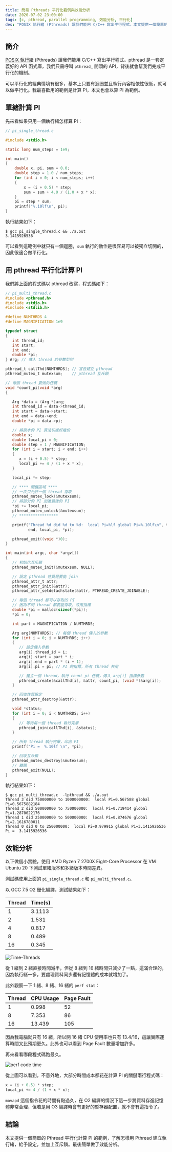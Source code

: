 ```yaml
---
title: 簡易 Pthreads 平行化範例與效能分析
date: 2020-07-02 23:00:00
tags: [c, pthread, parallel programming, 效能分析, 平行化]
des: "POSIX 執行緒 (Pthreads) 讓我們能用 C/C++ 寫出平行程式。本文提供一個簡單的 Pthread 平行化計算 PI 的範例，了解怎樣用 Pthread 建立執行緒，給予設定，並加上互斥鎖。最後簡單做了效能分析。"
---
```


## 簡介

[POSIX 執行緒](https://zh.wikipedia.org/zh-tw/POSIX%E7%BA%BF%E7%A8%8B) (Pthreads) 讓我們能用 C/C++ 寫出平行程式。pthread 是一套定義好的 API 函式庫，我們只需呼叫 `pthread_` 開頭的 API，背後就會幫我們完成平行化的機制。

可以平行化的經典情境有很多，基本上只要有迴圈並且執行內容相依性很低，就可以做平行化。我最喜歡用的範例是計算 PI，本文也會以算 PI 為範例。

## 單緒計算 PI 

先來看如果只用一個執行緒怎樣算 PI：

```c
// pi_single_thread.c

#include <stdio.h>

static long num_steps = 1e9;

int main()
{
    double x, pi, sum = 0.0;
    double step = 1.0 / num_steps;
    for (int i = 0; i < num_steps; i++)
    {
        x = (i + 0.5) * step;
        sum = sum + 4.0 / (1.0 + x * x);
    }
    pi = step * sum;
    printf("%.10lf\n", pi);
}
```

執行結果如下：

```shell
$ gcc pi_single_thread.c && ./a.out
3.1415926536
```

可以看到這範例中就只有一個迴圈，`sum` 執行的動作是很容易可以被獨立切開的，因此很適合做平行化。

## 用 pthread 平行化計算 PI

我們將上面的程式碼以 pthread 改寫，程式碼如下：

```c
// pi_multi_thread.c
#include <pthread.h>
#include <stdio.h>
#include <stdlib.h>

#define NUMTHRDS 4
#define MAGNIFICATION 1e9

typedef struct
{
   int thread_id;
   int start;
   int end;
   double *pi;
} Arg; // 傳入 thread 的參數型別

pthread_t callThd[NUMTHRDS]; // 宣告建立 pthread
pthread_mutex_t mutexsum;    // pthread 互斥鎖

// 每個 thread 要做的任務
void *count_pi(void *arg)
{

   Arg *data = (Arg *)arg;
   int thread_id = data->thread_id;
   int start = data->start;
   int end = data->end;
   double *pi = data->pi;

   // 將原本的 PI 算法切成好幾份
   double x;
   double local_pi = 0;
   double step = 1 / MAGNIFICATION;
   for (int i = start; i < end; i++)
   {
      x = (i + 0.5) * step;
      local_pi += 4 / (1 + x * x);
   }

   local_pi *= step;

   // **** 關鍵區域 ****
   // 一次只允許一個 thread 存取
   pthread_mutex_lock(&mutexsum);
   // 將部分的 PI 加進最後的 PI
   *pi += local_pi;
   pthread_mutex_unlock(&mutexsum);
   // *****************

   printf("Thread %d did %d to %d:  local Pi=%lf global Pi=%.10lf\n", thread_id, start,
          end, local_pi, *pi);

   pthread_exit((void *)0);
}

int main(int argc, char *argv[])
{
   // 初始化互斥鎖
   pthread_mutex_init(&mutexsum, NULL);

   // 設定 pthread 性質是要能 join
   pthread_attr_t attr;
   pthread_attr_init(&attr);
   pthread_attr_setdetachstate(&attr, PTHREAD_CREATE_JOINABLE);

   // 每個 thread 都可以存取的 PI
   // 因為不同 thread 都要能存取，故用指標
   double *pi = malloc(sizeof(*pi));
   *pi = 0;

   int part = MAGNIFICATION / NUMTHRDS;

   Arg arg[NUMTHRDS]; // 每個 thread 傳入的參數
   for (int i = 0; i < NUMTHRDS; i++)
   {
      // 設定傳入參數
      arg[i].thread_id = i;
      arg[i].start = part * i;
      arg[i].end = part * (i + 1);
      arg[i].pi = pi; // PI 的指標，所有 thread 共用

      // 建立一個 thread，執行 count_pi 任務，傳入 arg[i] 指標參數
      pthread_create(&callThd[i], &attr, count_pi, (void *)&arg[i]);
   }

   // 回收性質設定
   pthread_attr_destroy(&attr);

   void *status;
   for (int i = 0; i < NUMTHRDS; i++)
   {
      // 等待每一個 thread 執行完畢
      pthread_join(callThd[i], &status);
   }

   // 所有 thread 執行完畢，印出 PI
   printf("Pi =  %.10lf \n", *pi);

   // 回收互斥鎖
   pthread_mutex_destroy(&mutexsum);
   // 離開
   pthread_exit(NULL);
}
```

執行結果如下：

```shell
$ gcc pi_multi_thread.c  -lpthread && ./a.out
Thread 3 did 750000000 to 1000000000:  local Pi=0.567588 global Pi=0.5675882184
Thread 2 did 500000000 to 750000000:  local Pi=0.719414 global Pi=1.2870022176
Thread 1 did 250000000 to 500000000:  local Pi=0.874676 global Pi=2.1616780011
Thread 0 did 0 to 250000000:  local Pi=0.979915 global Pi=3.1415926536
Pi =  3.1415926536
```

## 效能分析

以下做個小實驗，使用 AMD Ryzen 7 2700X Eight-Core Processor 在 VM Ubuntu 20 下測試單緒版本和多緒版本時間差異。

測試碼使用上面的 `pi_single_thread.c` 和 `pi_multi_thread.c`。

以 GCC 7.5 O2 優化編譯，測試結果如下：

| Thread  | Time(s)  |
|---|---|
|  1 | 3.1113  |
|  2 | 1.531  |
|  4 |  0.817 |
|  8 |  0.489 |
| 16 |  0.345 |

![Time-Threads](https://user-images.githubusercontent.com/18013815/86372410-b11fae00-bcb4-11ea-9c25-5db81e9a9d55.png)

從 1 緒到 2 緒直接時間減半，但從 8 緒到 16 緒時間只減少了一點，這滿合理的，因為執行緒一多，要處理資料同步還有記憶體的成本就增加了。

此外觀察一下 1 緒、8 緒、16 緒的 `perf stat`：

| Thread  | CPU Usage  | Page Fault |
|---|---|---|
|  1 | 0.998  | 52 |
|  8 |  7.353 | 86 |
| 16 |  13.439 | 105 |

因為我電腦就只有 16 緒，所以開 16 緒 CPU 使用率也只有 13.4/16，這讓實際運算時間又比預期更久。此外也可以看到 Page Fault 數量增加許多。

再來看看哪段程式碼跑最久。

![perf code time](https://user-images.githubusercontent.com/18013815/86374997-c2b68500-bcb7-11ea-9db0-3f257c09d460.png)

從上圖可以看到，不意外地，大部分時間成本都花在計算 PI 的關鍵兩行程式碼：

```c
x = (i + 0.5) * step;
local_pi += 4 / (1 + x * x);
```

`movapd` 這個指令花的時間有點過久，在 O2 編譯的情況下這一步將資料存進記憶體非常合理，但若是用 O3 編譯時會有更好的暫存器配置，就不會有這指令了。

## 結論

本文提供一個簡單的 Pthread 平行化計算 PI 的範例，了解怎樣用 Pthread 建立執行緒，給予設定，並加上互斥鎖。最後簡單做了效能分析。
